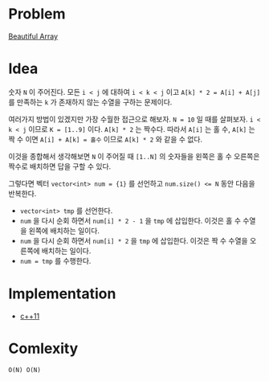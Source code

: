 # Problem

[Beautiful Array](https://leetcode.com/problems/beautiful-array/)

# Idea

숫자 `N` 이 주어진다. 모든 `i < j` 에 대하여 `i < k < j` 이고 
`A[k] * 2 = A[i] + A[j]` 를 만족하는 `k` 가 존재하지 않는
수열을 구하는 문제이다.

여러가지 방법이 있겠지만 가장 수월한 접근으로 해보자.
`N = 10` 일 때를 살펴보자. `i < k < j` 이므로 `K = [1..9]` 이다.
`A[k] * 2` 는 짝수다. 따라서 `A[i]` 는 홀 수, `A[k]` 는 짝 수 이면
`A[i] + A[k] = 홀수` 이므로 `A[k] * 2` 와 같을 수 없다.

이것을 종합해서 생각해보면 `N` 이 주어질 때 `[1..N]` 의 숫자들을
왼쪽은 홀 수 오른쪽은 짝수로 배치하면 답을 구할 수 있다.

그렇다면 벡터 `vector<int> num = {1}` 를 선언하고
`num.size() <= N` 동안 다음을 반복한다.

* `vector<int> tmp` 를 선언한다.
* `num` 을 다시 순회 하면서 `num[i] * 2 - 1` 을 `tmp` 에 삽입한다. 이것은
  홀 수 수열을 왼쪽에 배치하는 일이다.
* `num` 을 다시 순회 하면서 `num[i] * 2` 을 `tmp` 에 삽입한다.
  이것은 짝 수 수열을 오른쪽에 배치하는 일이다.
* `num = tmp` 를 수행한다.
 
# Implementation

* [c++11](a.cpp)

# Comlexity

```
O(N) O(N)
```
